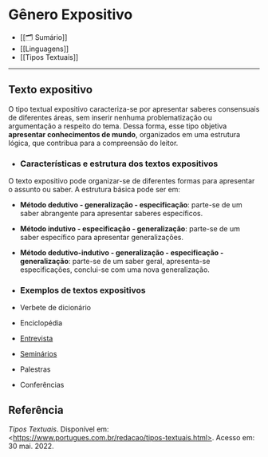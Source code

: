# Gênero Expositivo

- [[🗂️ Sumário]]
- [[Linguagens]]
- [[Tipos Textuais]]

---

## **Texto expositivo**

O tipo textual expositivo caracteriza-se por apresentar saberes consensuais de diferentes áreas, sem inserir nenhuma problematização ou argumentação a respeito do tema. Dessa forma, esse tipo objetiva **apresentar conhecimentos de mundo**, organizados em uma estrutura lógica, que contribua para a compreensão do leitor.

-   ### **Características e estrutura dos textos expositivos** 
    

O texto expositivo pode organizar-se de diferentes formas para apresentar o assunto ou saber. A estrutura básica pode ser em:

-   **Método dedutivo - generalização - especificação**: parte-se de um saber abrangente para apresentar saberes específicos.
-   **Método indutivo - especificação - generalização**: parte-se de um saber específico para apresentar generalizações.
-   **Método dedutivo-indutivo - generalização - especificação - generalização**: parte-se de um saber geral, apresenta-se especificações, conclui-se com uma nova generalização.
-   ### **Exemplos de textos expositivos** 
    
-   Verbete de dicionário
-   Enciclopédia
-   [Entrevista](https://www.portugues.com.br/redacao/a-entrevista--um-genero-basicamente-oral-.html)
-   [Seminários](https://www.portugues.com.br/redacao/seminario.html)
-   Palestras
-   Conferências

## Referência 
_Tipos Textuais_. Disponível em: \<https://www.portugues.com.br/redacao/tipos-textuais.html>. Acesso em: 30 mai. 2022.